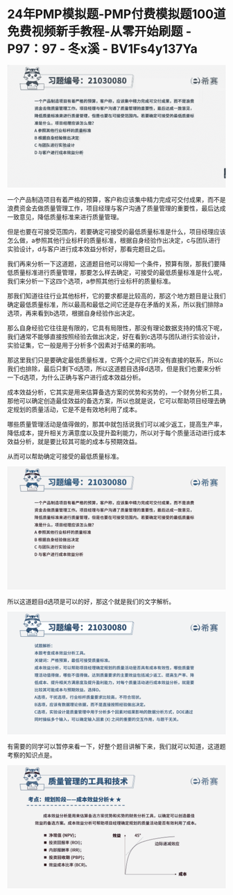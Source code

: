 # 24年PMP模拟题-PMP付费模拟题100道免费视频新手教程-从零开始刷题 - P97：97 - 冬x溪 - BV1Fs4y137Ya

![](img/0c8a5c0809008c80bfbf8f8e06b642a5_0.png)

一个产品制造项目有着严格的预算，客户称应该集中精力完成可交付成果，而不是浪费资金去做质量管理工作，项目经理与客户沟通了质量管理的重要性，最后达成一致意见，降低质量标准来进行质量管理。

但是也要在可接受范围内，若要确定可接受的最低质量标准是什么，项目经理应该怎么做，a参照其他行业标杆的质量标准，根据自身经验作出决定，c与团队进行实验设计，d与客户进行成本效益分析好，那看完题目之后。

我们再来分析一下这道题，这道题目他可以得知一个条件，预算有限，那我们要降低质量标准进行质量管理，那要怎么样去确定，可接受的最低质量标准是什么呢，我们来分析一下这四个选项，a参照其他行业标杆的质量标准。

那我们知道往往行业其他标杆，它的要求都是比较高的，那这个地方题目是让我们确定最低质量标准，所以最高和最低之间它还是存在矛盾的关系，所以我们排除a选项，再来看到b选项，根据自身经验作出决定。

那么自身经验它往往是有限的，它具有局限性，那没有理论数据支持的情况下呢，我们通常不能够直接按照经验去做出决定，好在看到c选项与团队进行实验设计，实验证集，它一般是用于分析多个因素对于结果的影响。

那这里我们只是要确定最低质量标准，它两个之间它们并没有直接的联系，所以c我们也排除，最后只剩下d选项，所以这道题目选择d选项，但是我们也要来分析一下d选项，为什么正确与客户进行成本效益分析。

成本效益分析，它其实是用来估算备选方案的优势和劣势的，一个财务分析工具，那他可以确定创造最佳效益的备选方案，所以也就是说，它可以帮助项目经理去确定规划的质量活动，它是不是有效地利用了成本。

哪些质量管理活动是值得做的，那其中就包括说我们可以减少返工，提高生产率，降低成本，提升相关方满意度以及提升盈利能力，所以对于每个质量活动进行成本效益分析，就是要比较其可能的成本与预期效益。

从而可以帮助确定可接受的最低质量标准。

![](img/0c8a5c0809008c80bfbf8f8e06b642a5_2.png)

所以这道题目d选项是可以的好，那这个就是我们的文字解析。

![](img/0c8a5c0809008c80bfbf8f8e06b642a5_4.png)

有需要的同学可以暂停来看一下，好整个题目讲解下来，我们就可以知道，这道题考察的知识点是。

![](img/0c8a5c0809008c80bfbf8f8e06b642a5_6.png)